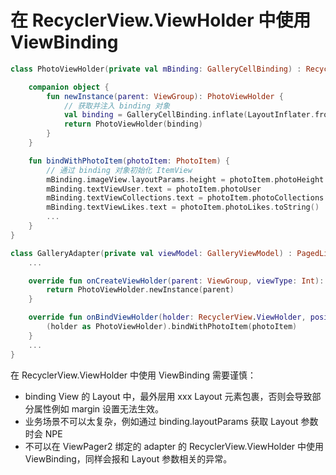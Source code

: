 # 在 RecyclerView.ViewHolder 中使用 ViewBinding

```kotlin
class PhotoViewHolder(private val mBinding: GalleryCellBinding) : RecyclerView.ViewHolder(mBinding.root) {

    companion object {
        fun newInstance(parent: ViewGroup): PhotoViewHolder {
            // 获取并注入 binding 对象
            val binding = GalleryCellBinding.inflate(LayoutInflater.from(parent.context))
            return PhotoViewHolder(binding)
        }
    }

    fun bindWithPhotoItem(photoItem: PhotoItem) {
        // 通过 binding 对象初始化 ItemView
        mBinding.imageView.layoutParams.height = photoItem.photoHeight
        mBinding.textViewUser.text = photoItem.photoUser
        mBinding.textViewCollections.text = photoItem.photoCollections.toString()
        mBinding.textViewLikes.text = photoItem.photoLikes.toString()
        ...
    }
}
```

```kotlin
class GalleryAdapter(private val viewModel: GalleryViewModel) : PagedListAdapter<PhotoItem, RecyclerView.ViewHolder>(DIFFCALLBACK) {
    ...

    override fun onCreateViewHolder(parent: ViewGroup, viewType: Int): RecyclerView.ViewHolder {
        return PhotoViewHolder.newInstance(parent)
    }

    override fun onBindViewHolder(holder: RecyclerView.ViewHolder, position: Int) {
        (holder as PhotoViewHolder).bindWithPhotoItem(photoItem)
    }
    ...
}
```

在 RecyclerView.ViewHolder 中使用 ViewBinding 需要谨慎：
- binding View 的 Layout 中，最外层用 xxx Layout 元素包裹，否则会导致部分属性例如 margin 设置无法生效。
- 业务场景不可以太复杂，例如通过 binding.layoutParams 获取 Layout 参数时会 NPE
- 不可以在 ViewPager2 绑定的 adapter 的 RecyclerView.ViewHolder 中使用 ViewBinding，同样会报和 Layout 参数相关的异常。